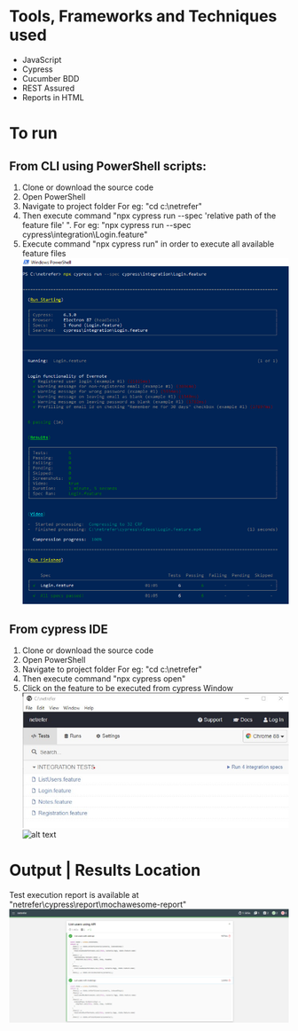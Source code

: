 # Tools, Frameworks and Techniques used
- JavaScript
- Cypress
- Cucumber BDD
- REST Assured
- Reports in HTML 

# To run
## From CLI using PowerShell scripts:
  1. Clone or download the source code 
  2. Open PowerShell
  3. Navigate to project folder For eg: "cd c:\netrefer"
  4. Then execute command "npx cypress run --spec 'relative path of the feature file' ". For eg: "npx cypress run --spec cypress\integration\Login.feature"
  5. Execute command "npx cypress run" in order  to execute all available feature files
  ![alt text](https://github.com/anirudhsnair/NetRefer/blob/master/cypress/readMe/PowershellExecution.PNG?raw=true)
  
## From cypress IDE
  1. Clone or download the source code 
  2. Open PowerShell
  3. Navigate to project folder For eg: "cd c:\netrefer"
  4. Then execute command "npx cypress open"
  5. Click on the feature to be executed from cypress Window
  ![alt text](https://github.com/anirudhsnair/NetRefer/blob/master/cypress/readMe/CypressWindow.jpg?raw=true) 
  ![alt text](hhttps://github.com/anirudhsnair/NetRefer/blob/master/cypress/readMe/CypressResults.PNG?raw=true)
  

# Output | Results Location

Test execution report is available at "netrefer\cypress\report\mochawesome-report\"
![alt text](https://github.com/anirudhsnair/NetRefer/blob/master/cypress/readMe/HTML_Reports.PNG?raw=true)

